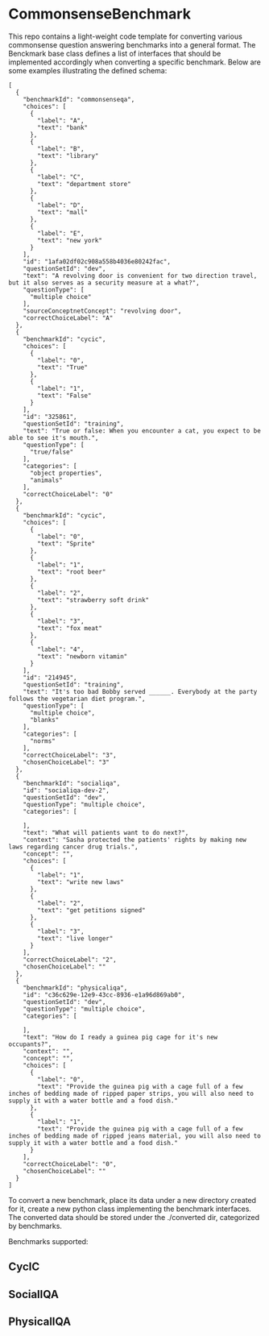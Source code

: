 # CommonsenseBenchmark

This repo contains a light-weight code template for converting various commonsense question answering benchmarks 
into a general format. The Benckmark base class defines a list of interfaces that should be implemented accordingly 
when converting a specific benchmark. Below are some examples illustrating the defined schema:
```
[
  {
    "benchmarkId": "commonsenseqa",
    "choices": [
      {
        "label": "A",
        "text": "bank"
      },
      {
        "label": "B",
        "text": "library"
      },
      {
        "label": "C",
        "text": "department store"
      },
      {
        "label": "D",
        "text": "mall"
      },
      {
        "label": "E",
        "text": "new york"
      }
    ],
    "id": "1afa02df02c908a558b4036e80242fac",
    "questionSetId": "dev",
    "text": "A revolving door is convenient for two direction travel, but it also serves as a security measure at a what?",
    "questionType": [
      "multiple choice"
    ],
    "sourceConceptnetConcept": "revolving door",
    "correctChoiceLabel": "A"
  },
  {
    "benchmarkId": "cycic",
    "choices": [
      {
        "label": "0",
        "text": "True"
      },
      {
        "label": "1",
        "text": "False"
      }
    ],
    "id": "325861",
    "questionSetId": "training",
    "text": "True or false: When you encounter a cat, you expect to be able to see it's mouth.",
    "questionType": [
      "true/false"
    ],
    "categories": [
      "object properties",
      "animals"
    ],
    "correctChoiceLabel": "0"
  },
  {
    "benchmarkId": "cycic",
    "choices": [
      {
        "label": "0",
        "text": "Sprite"
      },
      {
        "label": "1",
        "text": "root beer"
      },
      {
        "label": "2",
        "text": "strawberry soft drink"
      },
      {
        "label": "3",
        "text": "fox meat"
      },
      {
        "label": "4",
        "text": "newborn vitamin"
      }
    ],
    "id": "214945",
    "questionSetId": "training",
    "text": "It's too bad Bobby served ______. Everybody at the party follows the vegetarian diet program.",
    "questionType": [
      "multiple choice",
      "blanks"
    ],
    "categories": [
      "norms"
    ],
    "correctChoiceLabel": "3",
    "chosenChoiceLabel": "3"
  },
  {
    "benchmarkId": "socialiqa",
    "id": "socialiqa-dev-2",
    "questionSetId": "dev",
    "questionType": "multiple choice",
    "categories": [
      
    ],
    "text": "What will patients want to do next?",
    "context": "Sasha protected the patients' rights by making new laws regarding cancer drug trials.",
    "concept": "",
    "choices": [
      {
        "label": "1",
        "text": "write new laws"
      },
      {
        "label": "2",
        "text": "get petitions signed"
      },
      {
        "label": "3",
        "text": "live longer"
      }
    ],
    "correctChoiceLabel": "2",
    "chosenChoiceLabel": ""
  },
  {
    "benchmarkId": "physicaliqa",
    "id": "c36c629e-12e9-43cc-8936-e1a96d869ab0",
    "questionSetId": "dev",
    "questionType": "multiple choice",
    "categories": [
      
    ],
    "text": "How do I ready a guinea pig cage for it's new occupants?",
    "context": "",
    "concept": "",
    "choices": [
      {
        "label": "0",
        "text": "Provide the guinea pig with a cage full of a few inches of bedding made of ripped paper strips, you will also need to supply it with a water bottle and a food dish."
      },
      {
        "label": "1",
        "text": "Provide the guinea pig with a cage full of a few inches of bedding made of ripped jeans material, you will also need to supply it with a water bottle and a food dish."
      }
    ],
    "correctChoiceLabel": "0",
    "chosenChoiceLabel": ""
  }
]
```
To convert a new benchmark, place its data under a new directory created for it, create a new python class implementing 
the benchmark interfaces. The converted data should be stored under the ./converted dir, categorized by benchmarks.

Benchmarks supported:
## CycIC
## SocialIQA
## PhysicalIQA
